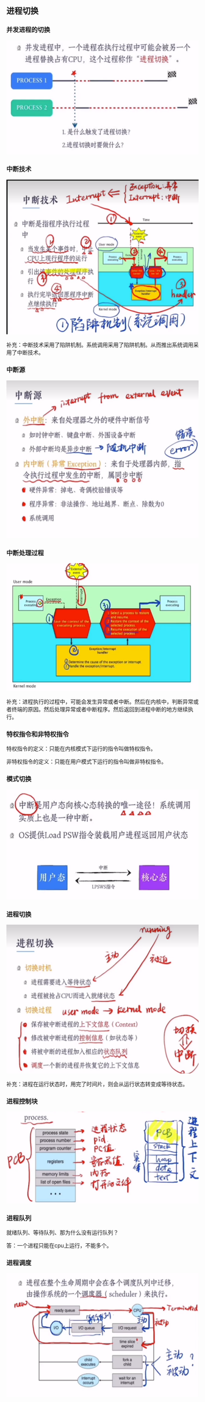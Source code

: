 ## 进程切换

### 并发进程的切换

![image-20240617215237608](进程调度.assets/image-20240617215237608.png)

### 中断技术

![image-20240617235809234](进程调度.assets/image-20240617235809234.png)

补充：中断技术采用了陷阱机制。系统调用采用了陷阱机制。从而推出系统调用采用了中断技术。



### 中断源

![image-20240618145157583](进程调度.assets/image-20240618145157583.png)

### 中断处理过程

![image-20240618145859502](进程调度.assets/image-20240618145859502.png)

补充：进程执行的过程中，可能会发生异常或者中断。然后在内核中，判断异常或者终端的原因。然后处理异常或者中断程序。然后返回到进程中断的地方继续执行。



### 特权指令和非特权指令

特权指令的定义：只能在内核模式下运行的指令叫做特权指令。

非特权指令的定义：只能在用户模式下运行的指令叫做非特权指令。



### 模式切换

![image-20240618163252151](进程调度.assets/image-20240618163252151.png)



### 进程切换

![image-20240618164522811](进程调度.assets/image-20240618164522811.png)

补充：进程在运行状态时，用完了时间片，则会从运行状态转变成等待状态。



### 进程控制块

![image-20240618170217969](进程调度.assets/image-20240618170217969.png)



### 进程队列

就绪队列、等待队列、那为什么没有运行队列？

答：一个进程只能在cpu上运行，不能多个。



### 进程调度

![image-20240618172439053](进程调度.assets/image-20240618172439053.png)
